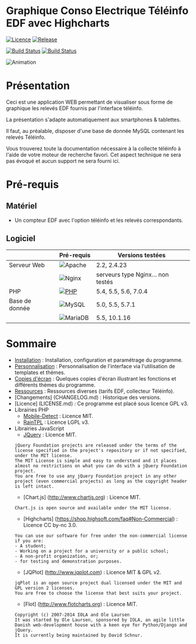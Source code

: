 # Graphique Conso Electrique Téléinfo EDF avec Highcharts

[![Licence](https://img.shields.io/github/license/BmdOnline/Teleinfo.svg)](LICENSE.md)
[![Release](https://img.shields.io/github/release/BmdOnline/Teleinfo.svg)](https://github.com/BmdOnline/Teleinfo/archive/master.zip)

[![Build Status](https://img.shields.io/travis/BmdOnline/Teleinfo/master.svg?label=master)](https://travis-ci.org/BmdOnline/Teleinfo)
[![Build Status](https://img.shields.io/travis/BmdOnline/Teleinfo/dev.svg?label=dev)](https://travis-ci.org/BmdOnline/Teleinfo)

![Animation](../screenshots/teleinfo/animation_small.gif)

# Présentation
Ceci est une application WEB permettant de visualiser sous forme de graphique les relevés EDF fournis par l'interface téléinfo.

La présentation s'adapte automatiquement aux smartphones & tablettes.

Il faut, au préalable, disposer d'une base de donnée MySQL contenant les relevés Téléinfo.

Vous trouverez toute la documentation nécessaire à la collecte téléinfo à l'aide de votre moteur de recherche favori.
Cet aspect technique ne sera pas évoqué et aucun support ne sera fourni ici.

# Pré-requis
## Matériel
* Un compteur EDF avec l'option téléinfo et les relevés correspondants.

## Logiciel
| | Pré-requis | Versions testées |
| ----------- | ------- | ------- |
| Serveur Web| ![Apache](https://img.shields.io/badge/apache-%3E%3D%202.2-green.svg) | 2.2, 2.4.23 |
| | ![Nginx](https://img.shields.io/badge/nginx-unknown-lightgrey.svg) | serveurs type Nginx… non testés |
| PHP | [![PHP](https://img.shields.io/badge/php-%3E%3D%205.4-green.svg)](https://php.net/) | 5.4, 5.5, 5.6, 7.0.4 |
| Base de donnée | ![MySQL](https://img.shields.io/badge/mysql-%3E%3D%205.0-green.svg) | 5.0, 5.5, 5.7.1 |
| | ![MariaDB](https://img.shields.io/badge/mariadb-%3E%3D%205.5-green.svg) | 5.5, 10.1.16 |

# Sommaire
* [Installation](INSTALL.md) : Installation, configuration et paramétrage du programme.
* [Personnalisation](THEMES.md) : Personnalisation de l'interface via l'utilisation de templates et thèmes.
* [Copies d'écran](../screenshots/README.md) : Quelques copies d'écran illustrant les fonctions et différents thèmes du programme.
* [Ressources](https://github.com/BmdOnline/Teleinfo/tree/ressources) : Ressources diverses (tarifs EDF, collecteur Téléinfo).
* [Changements] (CHANGELOG.md) : Historique des versions.
* [Licence] (LICENSE.md) : Ce programme est placé sous licence GPL v3.
* Librairies PHP
    * [Mobile-Detect](https://github.com/serbanghita/Mobile-Detect) : Licence MIT.
    * [RainTPL](https://github.com/feulf/raintpl3) : Licence LGPL v3.
* Librairies JavaScript
    * [JQuery](https://jquery.org/license) : Licence MIT.
    ```
    jQuery Foundation projects are released under the terms of the license specified in the project's repository or if not specified, under the MIT license.
    The MIT License is simple and easy to understand and it places almost no restrictions on what you can do with a jQuery Foundation project.
    You are free to use any jQuery Foundation project in any other project (even commercial projects) as long as the copyright header is left intact.
    ````
    * [Chart.js] (http://www.chartjs.org) : Licence MIT.
    ```
    Chart.js is open source and available under the MIT license.
    ```
    * [Highcharts] (https://shop.highsoft.com/faq#Non-Commercial) : Licence CC by-nc 3.0.
    ```
    You can use our software for free under the non-commercial license if you are:
    - A student;
    - Working on a project for a university or a public school;
    - A non-profit organization, or;
    - for testing and demonstration purposes.
    ```
    * [JQPlot] (http://www.jqplot.com) : Licence MIT & GPL v2.
    ```
    jqPlot is an open source project dual licensed under the MIT and GPL version 2 licenses.
    You are free to choose the license that best suits your project.
    ```
    * [Flot] (http://www.flotcharts.org) : Licence MIT.
    ```
    Copyright (c) 2007-2014 IOLA and Ole Laursen
    It was started by Ole Laursen, sponsored by IOLA, an agile little Danish web-development house with a keen eye for Python/Django and jQuery.
    It is currently being maintained by David Schnur.
    ```